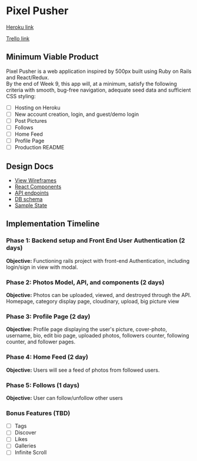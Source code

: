 # Pixel Pusher

[Heroku link][heroku]

[Trello link][trello]

[heroku]: https://pixelpusher.herokuapp.com
[trello]: https://trello.com/b/H6f7Lyib/pixel-pusher

## Minimum Viable Product

Pixel Pusher is a web application inspired by 500px built using Ruby on Rails and React/Redux.  
By the end of Week 9, this app will, at a minimum, satisfy the
following criteria with smooth, bug-free navigation, adequate seed data and
sufficient CSS styling:

- [ ] Hosting on Heroku
- [ ] New account creation, login, and guest/demo login
- [ ] Post Pictures
- [ ] Follows
- [ ] Home Feed
- [ ] Profile Page
- [ ] Production README

## Design Docs
* [View Wireframes][wireframes]
* [React Components][components]
* [API endpoints][api-endpoints]
* [DB schema][schema]
* [Sample State][sample-state]

[wireframes]: ./wireframes
[components]: ./component-hierarchy.md
[sample-state]: ./sample-state.md
[api-endpoints]: ./api-endpoints.md
[schema]: ./schema.md

## Implementation Timeline

### Phase 1: Backend setup and Front End User Authentication (2 days)

**Objective:** Functioning rails project with front-end Authentication, including login/sign in view with modal.

### Phase 2: Photos Model, API, and components (2 days)

**Objective:** Photos can be uploaded, viewed, and destroyed through
the API. Homepage, category display page, cloudinary, upload, big picture view

### Phase 3: Profile Page (2 day)

**Objective:** Profile page displaying the user's picture, cover-photo,
username, bio, edit bio page, uploaded photos, followers counter, following counter, and follower pages.

### Phase 4: Home Feed (2 day)

**Objective:** Users will see a feed of photos from followed users.

### Phase 5: Follows (1 days)

**Objective:** User can follow/unfollow other users


### Bonus Features (TBD)
- [ ] Tags
- [ ] Discover
- [ ] Likes
- [ ] Galleries
- [ ] Infinite Scroll
